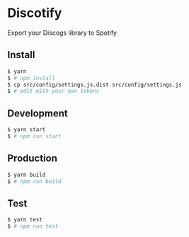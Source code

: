 # Discotify

Export your Discogs library to Spotify


## Install

```bash
$ yarn
$ # npm install
$ cp src/config/settings.js.dist src/config/settings.js
$ # edit with your own tokens
```


## Development

```bash
$ yarn start
$ # npm run start
```


## Production

```bash
$ yarn build
$ # npm run build
```


## Test

```bash
$ yarn test
$ # npm run test
```
